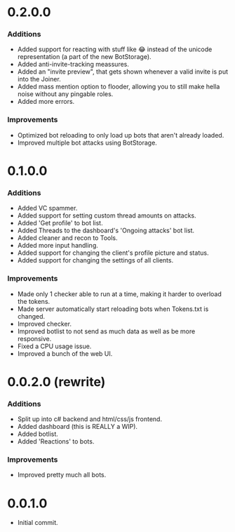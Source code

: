 # 0.2.0.0

### Additions
- Added support for reacting with stuff like :joy: instead of the unicode representation (a part of the new BotStorage).
- Added anti-invite-tracking meassures.
- Added an "invite preview", that gets shown whenever a valid invite is put into the Joiner.
- Added mass mention option to flooder, allowing you to still make hella noise without any pingable roles.
- Added more errors.

### Improvements
- Optimized bot reloading to only load up bots that aren't already loaded.
- Improved multiple bot attacks using BotStorage.


# 0.1.0.0

### Additions
- Added VC spammer.
- Added support for setting custom thread amounts on attacks.
- Added 'Get profile' to bot list.
- Added Threads to the dashboard's 'Ongoing attacks' bot list.
- Added cleaner and recon to Tools.
- Added more input handling.
- Added support for changing the client's profile picture and status.
- Added support for changing the settings of all clients.

### Improvements
- Made only 1 checker able to run at a time, making it harder to overload the tokens.
- Made server automatically start reloading bots when Tokens.txt is changed.
- Improved checker.
- Improved botlist to not send as much data as well as be more responsive.
- Fixed a CPU usage issue.
- Improved a bunch of the web UI.



# 0.0.2.0 (rewrite)

### Additions
- Split up into c# backend and html/css/js frontend.
- Added dashboard (this is REALLY a WIP).
- Added botlist.
- Added 'Reactions' to bots.

### Improvements
- Improved pretty much all bots.



# 0.0.1.0
- Initial commit.
